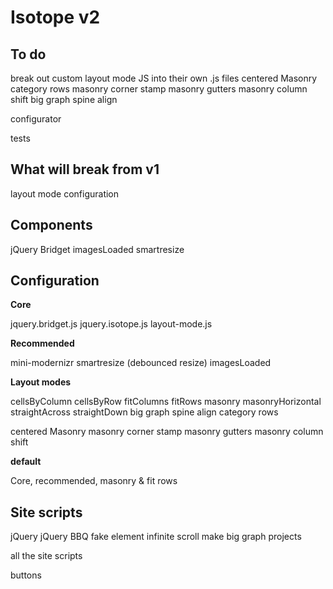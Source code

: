 # Isotope v2

## To do

break out custom layout mode JS into their own .js files
  centered Masonry
  category rows
  masonry corner stamp
  masonry gutters
  masonry column shift
  big graph
  spine align

configurator

tests



## What will break from v1

layout mode configuration

## Components

jQuery Bridget
imagesLoaded
smartresize

## Configuration


**Core**

jquery.bridget.js
jquery.isotope.js
layout-mode.js

**Recommended**

mini-modernizr
smartresize (debounced resize)
imagesLoaded

**Layout modes**

cellsByColumn
cellsByRow
fitColumns
fitRows
masonry
masonryHorizontal
straightAcross
straightDown
big graph
spine align
category rows

centered Masonry
masonry corner stamp
masonry gutters
masonry column shift

**default**

Core, recommended, masonry & fit rows


## Site scripts

jQuery
jQuery BBQ
fake element
infinite scroll
make big graph projects

all the site scripts

buttons

